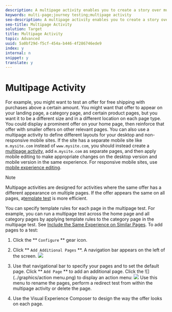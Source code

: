```yaml
---
description: A multipage activity enables you to create a story over multiple pages, with a design that is specific to each page.
keywords: multi-page;journey testing;multipage activity
seo-description: A multipage activity enables you to create a story over multiple pages, with a design that is specific to each page.
seo-title: Multipage Activity
solution: Target
title: Multipage Activity
topic: Advanced
uuid: 5a0bf29d-f5cf-454a-b446-4f286746ede9
index: y
internal: n
snippet: y
translate: y
---
```


# Multipage Activity

For example, you might want to test an offer for free shipping with purchases above a certain amount. You might want that offer to appear on your landing page, a category page, and certain product pages, but you want it to be a different size and in a different location on each page type. You could display a prominent offer on your home page, then reinforce that offer with smaller offers on other relevant pages.
You can also use a multipage activity to define different layouts for your desktop and non-responsive mobile sites. If the site has a separate mobile site like `m.mysite.com` instead of `www.mysite.com`, you should instead create a [multipage activity](c_multipage_activity.md#concept_277E096063E14813AC5D8EDFA1D2ED48), add `m.mysite.com` as separate pages, and then apply mobile editing to make appropriate changes on the desktop version and mobile version in the same experience. For responsive mobile sites, use [mobile experience editing](c_mobile_viewports.md#concept_8E45527C4ABC41D59AA3553BEDC76FA5). 

>[!NOTE]
>
>Multipage activities are designed for activities where the same offer has a different appearance on multiple pages. If the offer appears the same on all pages, a[template test](t_temtest.md#task_2539D51A18044F82B0D9895636546781) is more efficient. 


You can specify template rules for each page in the multipage test. For example, you can run a multipage test across the home page and all category pages by applying template rules to the category page in the multipage test. See [Include the Same Experience on Similar Pages](t_temtest.md#task_2539D51A18044F82B0D9895636546781). 
To add pages to a test:

1. Click the ** `Configure` ** gear icon.
1. Click ** `Add Additional Pages` **. A navigation bar appears on the left of the screen.
   ![](../graphics/multipage_nav.png) 

1. Use that navigational bar to specify your pages and to set the default page. Click ** `Add Page` ** to add an additional page. 
   Click the  ![](../graphics/action menu.png) to display an action menu: 
   ![](../graphics/multipage_menu.png) 
   Use this menu to rename the pages, perform a redirect test from within the multipage activity or delete the page.

1. Use the Visual Experience Composer to design the way the offer looks on each page.
